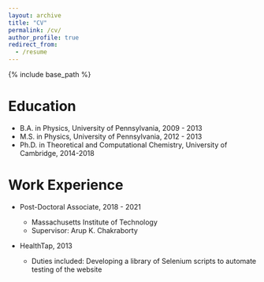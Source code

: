 ```yaml
---
layout: archive
title: "CV"
permalink: /cv/
author_profile: true
redirect_from:
  - /resume
---
```


{% include base_path %}

Education
======
* B.A. in Physics, University of Pennsylvania, 2009 - 2013
* M.S. in Physics, University of Pennsylvania, 2012 - 2013
* Ph.D. in Theoretical and Computational Chemistry, University of Cambridge, 2014-2018

Work Experience
======
* Post-Doctoral Associate, 2018 - 2021
  * Massachusetts Institute of Technology
  * Supervisor: Arup K. Chakraborty

* HealthTap, 2013
  * Duties included: Developing a library of Selenium scripts to automate testing of the website
  
<!-- Skills
======
* Skill 1
* Skill 2
  * Sub-skill 2.1
  * Sub-skill 2.2
  * Sub-skill 2.3
* Skill 3

Publications
======
  <ul>{% for post in site.publications %}
    {% include archive-single-cv.html %}
  {% endfor %}</ul>
  
Talks
======
  <ul>{% for post in site.talks %}
    {% include archive-single-talk-cv.html %}
  {% endfor %}</ul>
  
Teaching
======
  <ul>{% for post in site.teaching %}
    {% include archive-single-cv.html %}
  {% endfor %}</ul>
  
Service and leadership
======
* Currently signed in to 43 different slack teams -->
